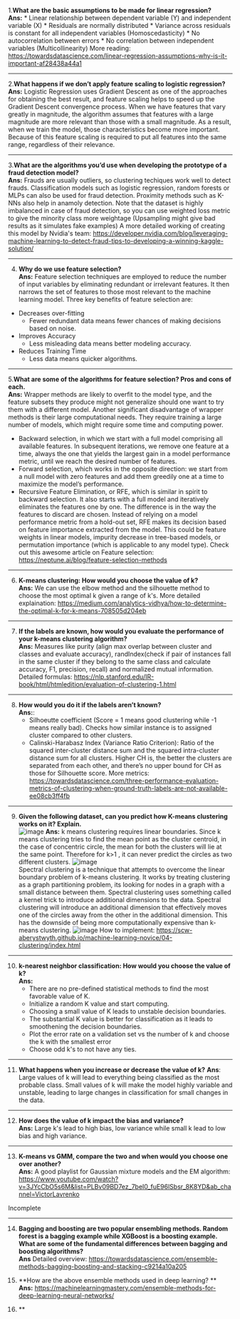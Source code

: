 
1.**What are the basic assumptions to be made for linear regression?** </br>
**Ans:** 
      * Linear relationship between dependent variable (Y) and independent variable (X)
      * Residuals are normally distributed
      * Variance across residuals is constant for all independent variables (Homoscedasticity)
      * No autocorrelation between errors
      * No correlation between independent variables (Multicollinearity)
      More reading: https://towardsdatascience.com/linear-regression-assumptions-why-is-it-important-af28438a44a1
      <hr/>
      
2.**What happens if we don’t apply feature scaling to logistic regression?** </br>
**Ans:** Logistic Regression uses Gradient Descent as one of the approaches for obtaining the best result, and feature scaling helps to speed up the Gradient Descent convergence process. When we have features that vary greatly in magnitude, the algorithm assumes that features with a large magnitude are more relevant than those with a small magnitude. As a result, when we train the model, those characteristics become more important.
Because of this feature scaling is required to put all features into the same range, regardless of their relevance. 
<hr/>
 
3.**What are the algorithms you’d use when developing the prototype of a fraud detection model?** </br>
**Ans:** Frauds are usually outliers, so clustering techiques work well to detect frauds. Classification models such as logistic regression, random forests or MLPs can also be used for fraud detection. Proximity methods such as K-NNs also help in anamoly detection. Note that the dataset is highly imbalanced in case of fraud detection, so you can use weighted loss metric to give the minority class more weightage (Upsampling might give bad results as it simulates fake examples)
A more detailed working of creating this model by Nvidia's team: https://developer.nvidia.com/blog/leveraging-machine-learning-to-detect-fraud-tips-to-developing-a-winning-kaggle-solution/
<hr/>

4. **Why do we use feature selection?** </br>
**Ans:** Feature selection techniques are employed to reduce the number of input variables by eliminating redundant or irrelevant features. It then narrows the set of features to those most relevant to the machine learning model.
Three key benefits of feature selection are:
* Decreases over-fitting  
  * Fewer redundant data means fewer chances of making decisions based on noise.
* Improves Accuracy  
   * Less misleading data means better modeling accuracy.
* Reduces Training Time  
   * Less data means quicker algorithms.
 <hr/>
 
 5.**What are some of the algorithms for feature selection? Pros and cons of each.** </br>
 **Ans:** Wrapper methods are likely to overfit to the model type, and the feature subsets they produce might not generalize should one want to try them with a different model. Another significant disadvantage of wrapper methods is their large computational needs. They require training a large number of models, which might require some time and computing power. 
 * Backward selection, in which we start with a full model comprising all available features. In subsequent iterations, we remove one feature at a time, always the one that yields the largest gain in a model performance metric, until we reach the desired number of features.
 * Forward selection, which works in the opposite direction: we start from a null model with zero features and add them greedily one at a time to maximize the model’s performance.
 * Recursive Feature Elimination, or RFE, which is similar in spirit to backward selection. It also starts with a full model and iteratively eliminates the features one by one. The difference is in the way the features to discard are chosen. Instead of relying on a model performance metric from a hold-out set, RFE makes its decision based on feature importance extracted from the model. This could be feature weights in linear models, impurity decrease in tree-based models, or permutation importance (which is applicable to any model type).
Check out this awesome article on Feature selection: https://neptune.ai/blog/feature-selection-methods
<hr/>

6. **K-means clustering: How would you choose the value of k?** </br>
**Ans:** We can use the elbow method and the silhouette method to choose the most optimal k given a range of k's. More detailed explaination: https://medium.com/analytics-vidhya/how-to-determine-the-optimal-k-for-k-means-708505d204eb
<hr/>

7. **If the labels are known, how would you evaluate the performance of your k-means clustering algorithm?**</br>
**Ans:** Measures like purity (align max overlap between cluster and classes and evaluate accuracy), randIndex(check if pair of instances fall in the same cluster if they belong to the same class and calculate accuracy, F1, precision, recall) and normalized mutual information. Detailed formulas: https://nlp.stanford.edu/IR-book/html/htmledition/evaluation-of-clustering-1.html
<hr/>

8. **How would you do it if the labels aren’t known?** </br>
**Ans:**:
     * Silhoeutte coefficient (Score = 1 means good clustering while -1 means really bad). Checks how similar instance is to assigned cluster compared to other clusters.
     * Calinski-Harabasz Index (Variance Ratio Criterion): Ratio of the squared inter-cluster distance sum and the squared intra-cluster distance sum for all clusters. Higher CH is, the better the clusters are separated from each other, and there’s no upper bound for CH as those for Silhouette score.
     More metrics: https://towardsdatascience.com/three-performance-evaluation-metrics-of-clustering-when-ground-truth-labels-are-not-available-ee08cb3ff4fb
<hr/>

9. **Given the following dataset, can you predict how K-means clustering works on it? Explain.**</br>
![image](https://user-images.githubusercontent.com/29446732/214691886-2591f5a1-dbcf-45a5-a4f9-510f5c5a3b81.png)
**Ans:** k means clustering requires linear boundaries. Since k means clustering tries to find the mean point as the cluster centroid, in the case of concentric circle, the mean for both the clusters will lie at the same point. Therefore for k>1 , it can never predict the circles as two different clusters.
![image](https://user-images.githubusercontent.com/29446732/214695966-70a9547c-da86-4a39-891c-16d02288b919.png)</br>
Spectral clustering is a technique that attempts to overcome the linear boundary problem of k-means clustering. It works by treating clustering as a graph partitioning problem, its looking for nodes in a graph with a small distance between them. Spectral clustering uses something called a kernel trick to introduce additional dimensions to the data. Spectral clustering will introduce an additional dimension that effectively moves one of the circles away from the other in the additional dimension. This has the downside of being more computationally expensive than k-means clustering. 
![image](https://user-images.githubusercontent.com/29446732/214696248-965d3814-5ec7-4953-940e-2fe0b5ea20e3.png)
How to implement: https://scw-aberystwyth.github.io/machine-learning-novice/04-clustering/index.html
<hr/>

10. **k-nearest neighbor classification: How would you choose the value of k?** </br>
**Ans:**
     * There are no pre-defined statistical methods to find the most favorable value of K.
     * Initialize a random K value and start computing.
     * Choosing a small value of K leads to unstable decision boundaries.
     * The substantial K value is better for classification as it leads to smoothening the decision boundaries.
     * Plot the error rate on a validation set vs the number of k and choose the k with the smallest error
     * Choose odd k's to not have any ties.
<hr/>

11. **What happens when you increase or decrease the value of k?**
**Ans**: Large values of k will lead to everything being classified as the most probable class. Small values of k will make the model highly variable and unstable, leading to large changes in classification for small changes in the data. 
<hr/>

12. **How does the value of k impact the bias and variance?** </br>
**Ans:** Large k's lead to high bias, low variance while small k lead to low bias and high variance.
<hr/>

13. **K-means vs GMM, compare the two and when would you choose one over another?** </br>
**Ans:** A good playlist for Gaussian mixture models and the EM algorithm: https://www.youtube.com/watch?v=3JYcCbO5s6M&list=PLBv09BD7ez_7beI0_fuE96lSbsr_8K8YD&ab_channel=VictorLavrenko </br>

Incomplete
<hr/>

14. **Bagging and boosting are two popular ensembling methods. Random forest is a bagging example while XGBoost is a boosting example. What are some of the fundamental differences between bagging and boosting algorithms?** </br>
**Ans** Detailed overview: https://towardsdatascience.com/ensemble-methods-bagging-boosting-and-stacking-c9214a10a205

15. **How are the above ensemble methods used in deep learning? ** </br>
**Ans:** https://machinelearningmastery.com/ensemble-methods-for-deep-learning-neural-networks/

16. ** 



 
 

